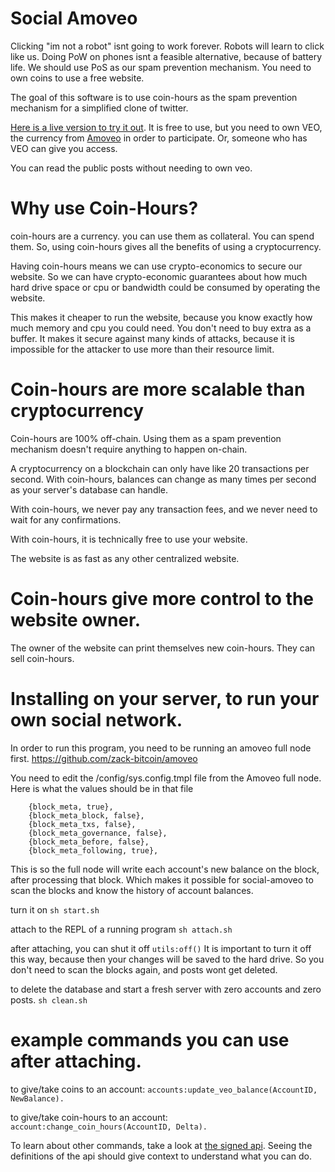 Social Amoveo
=====

Clicking "im not a robot" isnt going to work forever. Robots will learn to click like us.
Doing PoW on phones isnt a feasible alternative, because of battery life.
We should use PoS as our spam prevention mechanism. You need to own coins to use a free website.

The goal of this software is to use coin-hours as the spam prevention mechanism for a simplified clone of twitter.

[Here is a live version to try it out](http://159.223.201.207:8095/home.html). It is free to use, but you need to own VEO, the currency from [Amoveo](https://github.com/zack-bitcoin/amoveo) in order to participate. Or, someone who has VEO can give you access.

You can read the public posts without needing to own veo.

Why use Coin-Hours?
=========

coin-hours are a currency. you can use them as collateral. You can spend them. So, using coin-hours gives all the benefits of using a cryptocurrency.

Having coin-hours means we can use crypto-economics to secure our website. So we can have crypto-economic guarantees about how much hard drive space or cpu or bandwidth could be consumed by operating the website.

This makes it cheaper to run the website, because you know exactly how much memory and cpu you could need. You don't need to buy extra as a buffer.
It makes it secure against many kinds of attacks, because it is impossible for the attacker to use more than their resource limit.

Coin-hours are more scalable than cryptocurrency
=========

Coin-hours are 100% off-chain. Using them as a spam prevention mechanism doesn't require anything to happen on-chain.

A cryptocurrency on a blockchain can only have like 20 transactions per second. With coin-hours, balances can change as many times per second as your server's database can handle.

With coin-hours, we never pay any transaction fees, and we never need to wait for any confirmations.

With coin-hours, it is technically free to use your website.

The website is as fast as any other centralized website.

Coin-hours give more control to the website owner.
===========

The owner of the website can print themselves new coin-hours. They can sell coin-hours.


Installing on your server, to run your own social network.
=========

In order to run this program, you need to be running an amoveo full node first. https://github.com/zack-bitcoin/amoveo

You need to edit the /config/sys.config.tmpl file from the Amoveo full node.
Here is what the values should be in that file
```
    {block_meta, true},
    {block_meta_block, false},
    {block_meta_txs, false},
    {block_meta_governance, false},
    {block_meta_before, false},
    {block_meta_following, true},
```
This is so the full node will write each account's new balance on the block, after processing that block. Which makes it possible for social-amoveo to scan the blocks and know the history of account balances.


turn it on
``` sh start.sh ```

attach to the REPL of a running program
``` sh attach.sh ```

after attaching, you can shut it off
``` utils:off() ```
It is important to turn it off this way, because then your changes will be saved to the hard drive. So you don't need to scan the blocks again, and posts wont get deleted.

to delete the database and start a fresh server with zero accounts and zero posts.
``` sh clean.sh ```



example commands you can use after attaching.
===========

to give/take coins to an account:
```accounts:update_veo_balance(AccountID, NewBalance).```

to give/take coin-hours to an account:
```account:change_coin_hours(AccountID, Delta).```

To learn about other commands, take a look at [the signed api](/apps/social_amoveo/src/signed_handler.erl). Seeing the definitions of the api should give context to understand what you can do.
